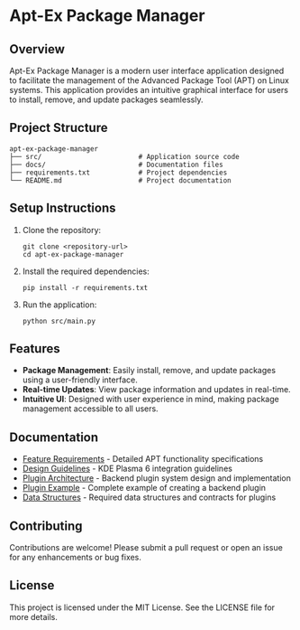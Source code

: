 # Apt-Ex Package Manager

## Overview
Apt-Ex Package Manager is a modern user interface application designed to facilitate the management of the Advanced Package Tool (APT) on Linux systems. This application provides an intuitive graphical interface for users to install, remove, and update packages seamlessly.

## Project Structure
```
apt-ex-package-manager
├── src/                        # Application source code
├── docs/                       # Documentation files
├── requirements.txt            # Project dependencies
└── README.md                   # Project documentation
```

## Setup Instructions
1. Clone the repository:
   ```
   git clone <repository-url>
   cd apt-ex-package-manager
   ```

2. Install the required dependencies:
   ```
   pip install -r requirements.txt
   ```

3. Run the application:
   ```
   python src/main.py
   ```

## Features
- **Package Management**: Easily install, remove, and update packages using a user-friendly interface.
- **Real-time Updates**: View package information and updates in real-time.
- **Intuitive UI**: Designed with user experience in mind, making package management accessible to all users.

## Documentation
- [Feature Requirements](docs/FEATURES.md) - Detailed APT functionality specifications
- [Design Guidelines](docs/DESIGN_GUIDELINES.md) - KDE Plasma 6 integration guidelines
- [Plugin Architecture](docs/PLUGIN_ARCHITECTURE.md) - Backend plugin system design and implementation
- [Plugin Example](docs/PLUGIN_EXAMPLE.md) - Complete example of creating a backend plugin
- [Data Structures](docs/DATA_STRUCTURES.md) - Required data structures and contracts for plugins

## Contributing
Contributions are welcome! Please submit a pull request or open an issue for any enhancements or bug fixes.

## License
This project is licensed under the MIT License. See the LICENSE file for more details.